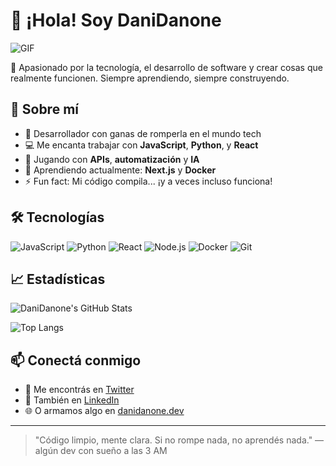# 👋 ¡Hola! Soy DaniDanone

![GIF](["https://tenor.com/search/trollface-stickers"](https://media.tenor.com/kkkBm71bkRcAAAAi/trollface-troll-face-terror-png.gif))

🎯 Apasionado por la tecnología, el desarrollo de software y crear cosas que realmente funcionen. Siempre aprendiendo, siempre construyendo.

## 🚀 Sobre mí

- 🧠 Desarrollador con ganas de romperla en el mundo tech  
- 💻 Me encanta trabajar con **JavaScript**, **Python**, y **React**  
- 🔧 Jugando con **APIs**, **automatización** y **IA**  
- 🌱 Aprendiendo actualmente: **Next.js** y **Docker**  
- ⚡ Fun fact: Mi código compila... ¡y a veces incluso funciona!

## 🛠️ Tecnologías

![JavaScript](https://img.shields.io/badge/JavaScript-F7DF1E?style=flat&logo=javascript&logoColor=black)
![Python](https://img.shields.io/badge/Python-3776AB?style=flat&logo=python&logoColor=white)
![React](https://img.shields.io/badge/React-20232A?style=flat&logo=react&logoColor=61DAFB)
![Node.js](https://img.shields.io/badge/Node.js-339933?style=flat&logo=nodedotjs&logoColor=white)
![Docker](https://img.shields.io/badge/Docker-2496ED?style=flat&logo=docker&logoColor=white)
![Git](https://img.shields.io/badge/Git-F05032?style=flat&logo=git&logoColor=white)

## 📈 Estadísticas

![DaniDanone's GitHub Stats](https://github-readme-stats.vercel.app/api?username=danidanone&show_icons=true&theme=radical)

![Top Langs](https://github-readme-stats.vercel.app/api/top-langs/?username=danidanone&layout=compact&theme=radical)

## 📫 Conectá conmigo

- 💬 Me encontrás en [Twitter](https://twitter.com/danidanone)
- 💼 También en [LinkedIn](https://www.linkedin.com/in/danidanone)
- 🌐 O armamos algo en [danidanone.dev](https://danidanone.dev)

---

> "Código limpio, mente clara. Si no rompe nada, no aprendés nada." — algún dev con sueño a las 3 AM
